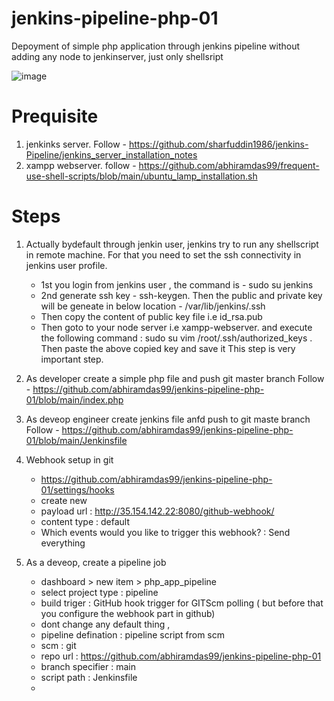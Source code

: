 # jenkins-pipeline-php-01
Depoyment of simple php application through jenkins pipeline without adding any node to jenkinserver, just only shellsript

![image](https://github.com/abhiramdas99/jenkins-pipeline-php-01/assets/62290469/d54e3a41-0427-4cf1-b0ff-7e7b92193610)

# Prequisite 
1) jenkinks server. Follow - https://github.com/sharfuddin1986/jenkins-Pipeline/jenkins_server_installation_notes
2) xampp webserver. follow - https://github.com/abhiramdas99/frequent-use-shell-scripts/blob/main/ubuntu_lamp_installation.sh

# Steps 
1) Actually bydefault through jenkin user, jenkins try to run any shellscript in remote machine. For that you need to set the ssh connectivity in jenkins user profile.
   - 1st  you login from jenkins user , the command is -  sudo su jenkins
   - 2nd  generate ssh key - ssh-keygen. Then the public and private key will be geneate in below location - /var/lib/jenkins/.ssh
   - Then copy the content of public key file  i.e id_rsa.pub
   - Then goto to your node server i.e xampp-webserver. and execute the following command :
     sudo su
     vim /root/.ssh/authorized_keys . Then paste the above copied key and save it
     This step is very important step. 
     
      
2) As developer create  a simple php file and push git master branch
   Follow - https://github.com/abhiramdas99/jenkins-pipeline-php-01/blob/main/index.php
   
3) As deveop engineer create jenkins file anfd push to git maste branch
   Follow - https://github.com/abhiramdas99/jenkins-pipeline-php-01/blob/main/Jenkinsfile
   
4) Webhook setup in git
   - https://github.com/abhiramdas99/jenkins-pipeline-php-01/settings/hooks
   - create new
   - payload url : http://35.154.142.22:8080/github-webhook/
   - content type : default
   - Which events would you like to trigger this webhook? :  Send everything
     
5) As a deveop, create a pipeline job
   - dashboard > new item > php_app_pipeline
   - select project type : pipeline
   - build triger : GitHub hook trigger for GITScm polling ( but before that you configure the webhook part in github)
   - dont change any default thing ,
   - pipeline defination : pipeline script from scm
   - scm : git
   - repo url : https://github.com/abhiramdas99/jenkins-pipeline-php-01
   - branch specifier : main
   - script path : Jenkinsfile
   - 
